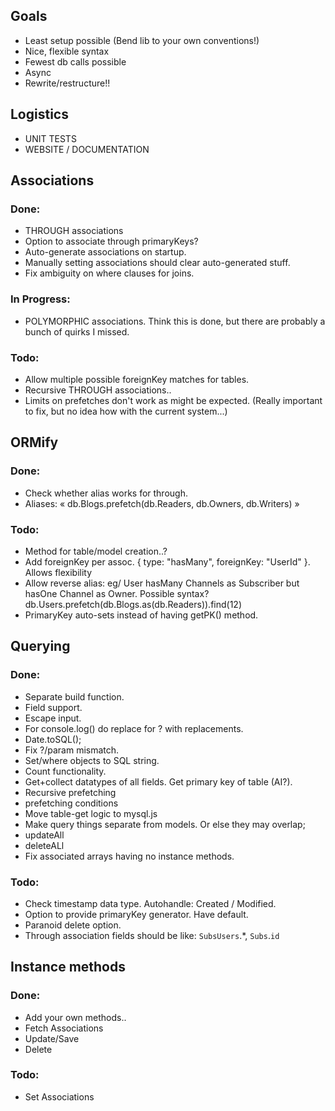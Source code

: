 ## Goals
* Least setup possible (Bend lib to your own conventions!)
* Nice, flexible syntax
* Fewest db calls possible
* Async
* Rewrite/restructure!!

## Logistics
* UNIT TESTS
* WEBSITE / DOCUMENTATION

## Associations

### Done:
* THROUGH associations
* Option to associate through primaryKeys?
* Auto-generate associations on startup.
* Manually setting associations should clear auto-generated stuff.
* Fix ambiguity on where clauses for joins.

### In Progress:
* POLYMORPHIC associations. Think this is done, but there are probably a bunch of quirks I missed.

### Todo:
* Allow multiple possible foreignKey matches for tables.
* Recursive THROUGH associations..
* Limits on prefetches don't work as might be expected. (Really important to fix, but no idea how with the current system...)

## ORMify

### Done:
* Check whether alias works for through.
* Aliases: « db.Blogs.prefetch(db.Readers, db.Owners, db.Writers) »

### Todo:
* Method for table/model creation..?
* Add foreignKey per assoc. { type: "hasMany", foreignKey: "UserId" }. Allows flexibility 
* Allow reverse alias: eg/ User hasMany Channels as Subscriber but hasOne Channel as Owner. Possible syntax? db.Users.prefetch(db.Blogs.as(db.Readers)).find(12)
* PrimaryKey auto-sets instead of having getPK() method.

## Querying

### Done:
* Separate build function.
* Field support.
* Escape input.
* For console.log() do replace for ? with replacements.
* Date.toSQL();
* Fix ?/param mismatch.
* Set/where objects to SQL string.
* Count functionality.
* Get+collect datatypes of all fields. Get primary key of table (AI?).
* Recursive prefetching
* prefetching conditions
* Move table-get logic to mysql.js
* Make query things separate from models. Or else they may overlap;
* updateAll
* deleteALl
* Fix associated arrays having no instance methods.

### Todo:
* Check timestamp data type. Autohandle: Created / Modified.
* Option to provide primaryKey generator. Have default.
* Paranoid delete option.
* Through association fields should be like: `SubsUsers`.*, `Subs`.`id`

## Instance methods

### Done:
* Add your own methods..
* Fetch Associations
* Update/Save
* Delete

### Todo:
* Set Associations